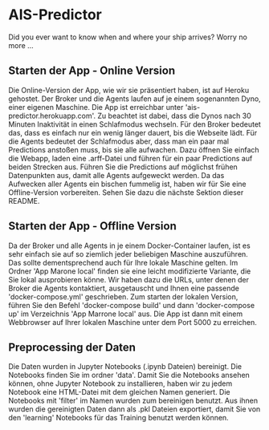# AIS-Predictor

Did you ever want to know when and where your ship arrives? Worry no more ...

## Starten der App - Online Version

Die Online-Version der App, wie wir sie präsentiert haben, ist auf Heroku
gehostet. Der Broker und die Agents laufen auf je einem sogenannten Dyno, einer
eigenen Maschine. Die App ist erreichbar unter 'ais-predictor.herokuapp.com'.
Zu beachtet ist dabei, dass die Dynos nach 30 Minuten Inaktivität in einen
Schlafmodus wechseln. Für den Broker bedeutet das, dass es einfach nur ein
wenig länger dauert, bis die Webseite lädt. Für die Agents bedeutet der
Schlafmodus aber, dass man ein paar mal Predictions anstoßen muss, bis sie alle
aufwachen. Dazu öffnen Sie einfach die Webapp, laden eine .arff-Datei und
führen für ein paar Predictions auf beiden Strecken aus. Führen Sie die
Predictions auf möglichst frühen Datenpunkten aus, damit alle Agents aufgeweckt
werden.
Da das Aufwecken aller Agents ein bischen fummelig ist, haben wir für Sie eine
Offline-Version vorbereiten. Sehen Sie dazu die nächste Sektion dieser README.

## Starten der App - Offline Version

Da der Broker und alle Agents in je einem Docker-Container laufen, ist es sehr
einfach sie auf so ziemlich jeder beliebigen Maschine auszuführen. Das sollte
dementsprechend auch für Ihre lokale Maschine gelten. Im Ordner 'App Marone
local' finden sie eine leicht modifizierte Variante, die Sie lokal ausprobieren
könne. Wir haben dazu die URLs, unter denen der Broker die Agents kontaktiert,
ausgetauscht und Ihnen eine passende 'docker-compose.yml' geschrieben.
Zum starten der lokalen Version, führen Sie den Befehl 'docker-compose build'
und dann 'docker-compose up' im Verzeichnis 'App Marrone local' aus. Die App
ist dann mit einem Webbrowser auf Ihrer lokalen Maschine unter dem Port 5000
zu erreichen.

## Preprocessing der Daten
Die Daten wurden in Jupyter Notebooks (.ipynb Dateien) bereinigt. Die Notebooks
finden Sie im ordner 'data'. Damit Sie die Notebooks ansehen können, ohne
Jupyter Notebook zu installieren, haben wir zu jedem Notebook eine HTML-Datei
mit dem gleichen Namen generiert.
Die Notebooks mit 'filter' im Namen wurden zum bereinigen benutzt. Aus ihnen
wurden die gereinigten Daten dann als .pkl Dateien exportiert, damit Sie von
den 'learning' Notebooks für das Training benutzt werden können.